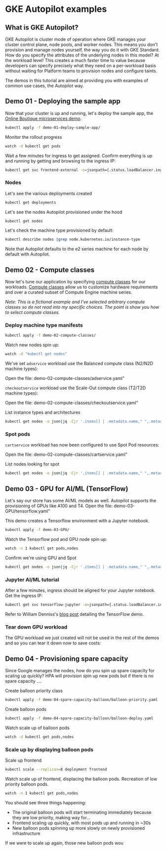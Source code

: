 # GKE Autopilot examples

## What is GKE Autopilot?
GKE Autopilot is cluster mode of operation where GKE manages your cluster control plane, node pools, and worker nodes. This means you don't provision and manage nodes yourself, the way you do it with GKE Standard. How do you specify the attributes of the underlying nodes in this model? At the workload level! This creates a much faster time to value because developers can specify precisely what they need on a per-workload basis without waiting for Platform teams to provision nodes and configure taints.

The demos in this tutorial are aimed at providing you with examples of common use cases, the Autopilot way.

## Demo 01 - Deploying the sample app
Now that your cluster is up and running, let's deploy the sample app, the [Online Boutique microservices demo](https://github.com/GoogleCloudPlatform/microservices-demo). 


```bash
kubectl apply -f demo-01-deploy-sample-app/
```

Monitor the rollout progress
```bash
watch -d kubectl get pods
```

Wait a few minutes for ingress to get assigned. Confirm everything is up and running by getting and browsing to the ingress IP:
```bash
kubectl get svc frontend-external -o=jsonpath={.status.loadBalancer.ingress[0].ip}
```

### Nodes
Let's see the various deployments created
```bash
kubectl get deployments
```

Let's see the nodes Autopilot provisioned under the hood
```bash
kubectl get nodes
```

Let's check the machine type provisioned by default:
```bash
kubectl describe nodes |grep node.kubernetes.io/instance-type
```

Note that Autopilot defaults to the e2 series machine for each node by default with Autopilot.

## Demo 02 - Compute classes

Now let's tune our application by specifying [compute classes](https://cloud.google.com/kubernetes-engine/docs/concepts/autopilot-compute-classes) for our workloads. [Compute classes](https://cloud.google.com/kubernetes-engine/docs/concepts/autopilot-compute-classes#when-to-use) allow us to customize hardware requirements and over a curated subset of Compute Engine machine series.

*Note: This is a fictional example and I've selected arbitrary compute classes so do not read into my specific choices. The point is show you *how* to select compute classes.*


### Deploy machine type manifests
```bash
kubectl apply -f demo-02-compute-classes/
```

Watch new nodes spin up:
```bash
watch -d "kubectl get nodes"
```

We've set `adservice` workload use the Balanced compute class (N2/N2D machine types):

Open the file: <walkthrough-editor-select-regex filePath="demo-02-compute-classes/adservice.yaml" regex="compute-class">demo-02-compute-classes/adservice.yaml"</walkthrough-editor-select-regex>

`checkoutservice` workload use the Scale-Out compute class (T2/T2D machine types):

Open the file: <walkthrough-editor-select-regex filePath="demo-02-compute-classes/checkoutservice.yaml" regex="compute-class">demo-02-compute-classes/checkoutservice.yaml"</walkthrough-editor-select-regex>

List instance types and architectures
```bash
kubectl get nodes -o json|jq -Cjr '.items[] | .metadata.name," ",.metadata.labels."beta.kubernetes.io/instance-type"," ",.metadata.labels."beta.kubernetes.io/arch", "\n"'|sort -k3 -r
```

### Spot pods
`cartservice` workload has now been configured to use Spot Pod resources:

Open the file: <walkthrough-editor-select-regex filePath="demo-02-compute-classes/cartservice.yaml" regex="spot">demo-02-compute-classes/cartservice.yaml"</walkthrough-editor-select-regex>

List nodes looking for spot
```bash
kubectl get nodes -o json|jq -Cjr '.items[] | .metadata.name," ",.metadata.labels."cloud.google.com/gke-spot"," ",.metadata.labels."beta.kubernetes.io/arch", "\n"'|sort -k3 -r
``` 

## Demo 03 - GPU for AI/ML (TensorFlow)

Let's say our store has some AI/ML models as well. Autopilot supports the provisioning of GPUs like A100 and T4. 
Open the file: <walkthrough-editor-select-regex filePath="demo-03-GPU/tensorflow.yaml" regex="gpu|accelerator">demo-03-GPU/tensorflow.yaml"</walkthrough-editor-select-regex>

This demo creates a Tensorflow environment with a Jupyter notebook. 
```bash
kubectl apply -f demo-03-GPU/
```

Watch the Tensorflow pod and GPU node spin up:
```bash
watch -n 1 kubectl get pods,nodes
```

Confirm we're using GPU and Spot
```bash
kubectl get nodes -o json|jq -Cjr '.items[] | .metadata.name," ",.metadata.labels."cloud.google.com/gke-spot"," ",.metadata.labels."cloud.google.com/gke-accelerator",  "\n"'|sort -k3 -r
```

### Jupyter AI/ML tutorial

After a few minutes, ingress should be aligned for your Jupyter notebook. Get the ingress IP:
```bash
kubectl get svc tensorflow-jupyter -o=jsonpath={.status.loadBalancer.ingress[0].ip}
```

Refer to William Denniss's [blog post](https://wdenniss.com/tensorflow-on-gke-autopilot-with-gpu-acceleration) detailing the TensorFlow demo.

### Tear down GPU workload

The GPU workload we just created will not be used in the rest of the demos and so you can tear it down now to save costs:


## Demo 04 - Provisioning spare capacity
Since Google manages the nodes, how do you spin up spare capacity for scaling up quickly? HPA will provision spin up new pods but if there is no spare capacity ....

Create balloon priority class
```bash 
kubectl apply -f demo-04-spare-capacity-balloon/balloon-priority.yaml 
```

Create balloon pods
```bash 
kubectl apply -f demo-04-spare-capacity-balloon/balloon-deploy.yaml 
```

Watch scale up of balloon pods
```bash
watch -d kubectl get pods,nodes
```
### Scale up by displaying balloon pods
Scale up frontend
```bash
kubectl scale --replicas=8 deployment frontend
```
Watch scale up of frontend, displacing the balloon pods. Recreation of low priority balloon pods.
```bash
watch -n 1 kubectl get pods,nodes
```
You should see three things happening:
* The original balloon pods will start terminating immediately because they are low priority, making way for...
* Frontend scaling up quickly, with most pods up and running in ~30s
* New balloon pods spinning up more slowly on newly provisioned infrastructure

If we were to scale up again, those new balloon pods wou
